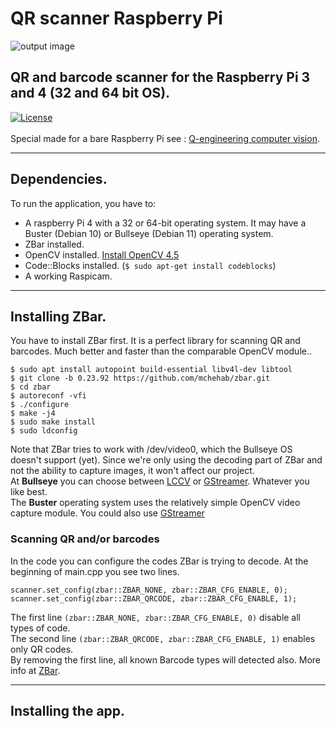 # QR scanner Raspberry Pi
![output image]( https://qengineering.eu/images/QR.webp )
## QR and barcode scanner for the Raspberry Pi 3 and 4 (32 and 64 bit OS). <br/>
[![License](https://img.shields.io/badge/License-BSD%203--Clause-blue.svg)](https://opensource.org/licenses/BSD-3-Clause)<br/><br/>
Special made for a bare Raspberry Pi see : [Q-engineering computer vision](https://qengineering.eu/computer-vision-with-raspberry-pi-and-alternatives.html).

------------

## Dependencies.
To run the application, you have to:
- A raspberry Pi 4 with a 32 or 64-bit operating system. It may have a Buster (Debian 10) or Bullseye (Debian 11) operating system. <br/>
- ZBar installed.
- OpenCV installed. [Install OpenCV 4.5](https://qengineering.eu/install-opencv-4.5-on-raspberry-64-os.html) <br/>
- Code::Blocks installed. (```$ sudo apt-get install codeblocks```)
- A working Raspicam.

------------

## Installing ZBar.
You have to install ZBar first. It is a perfect library for scanning QR and barcodes. Much better and faster than the comparable OpenCV module.. 
```
$ sudo apt install autopoint build-essential libv4l-dev libtool
$ git clone -b 0.23.92 https://github.com/mchehab/zbar.git
$ cd zbar
$ autoreconf -vfi
$ ./configure
$ make -j4
$ sudo make install
$ sudo ldconfig
```
Note that ZBar tries to work with /dev/video0, which the Bullseye OS doesn't support (yet). Since we're only using the decoding part of ZBar and not the ability to capture images, it won't affect our project.<br/>
At **Bullseye** you can choose between [LCCV](https://github.com/Qengineering/Libcamera-OpenCV-RPi-Bullseye-64OS) or [GStreamer](https://github.com/Qengineering/Libcamera-OpenCV-RPi-Bullseye-64OS). Whatever you like best.<br/>
The **Buster** operating system uses the relatively simple OpenCV video capture module. You could also use [GStreamer](https://github.com/Qengineering/GStreamer-1.18.4-RPi_64-bits)

### Scanning QR and/or barcodes
In the code you can configure the codes ZBar is trying to decode.
At the beginning of main.cpp you see two lines.
```
scanner.set_config(zbar::ZBAR_NONE, zbar::ZBAR_CFG_ENABLE, 0);
scanner.set_config(zbar::ZBAR_QRCODE, zbar::ZBAR_CFG_ENABLE, 1);
```
The first line `(zbar::ZBAR_NONE, zbar::ZBAR_CFG_ENABLE, 0)` disable all types of code.<br/>
The second line `(zbar::ZBAR_QRCODE, zbar::ZBAR_CFG_ENABLE, 1)` enables only QR codes.<br/>
By removing the first line, all known Barcode types will detected also. More info at [ZBar](http://zbar.sourceforge.net/api/zbar_8h.html#f7818ad6458f9f40362eecda97acdcb0).

------------

## Installing the app.

